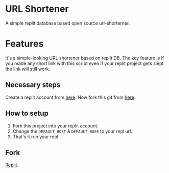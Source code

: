 # URL Shortener
A simple replit database based open source url-shorterner.
# Features
It's a simple-looking URL shortener based on replit DB. The key feature is if you made any short link with this script even if your replit project gets slept the link will still work.
## Necessary steps
Create a replit account from [here](https://replit.com/). Now fork this git from [here](https://repl.it/github/Catspindev/url-shortener.git).
## How to setup
1. Fork this project into your replit account.
2. Change the `DEFAULT_HOST` & `DEFAULT_BASE` to your repl url.
3. That's it run your repl.
## Fork
[Replit](https://repl.it/).
